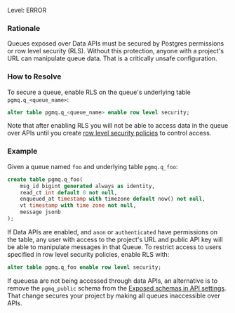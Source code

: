 
Level: ERROR

### Rationale

Queues exposed over Data APIs must be secured by Postgres permissions or row level security (RLS). Without this protection, anyone with a project's URL can manipulate queue data. That is a critically unsafe configuration.

### How to Resolve

To secure a queue, enable RLS on the queue's underlying table `pgmq.q_<queue_name>`:

```sql
alter table pgmq.q_<queue_name> enable row level security;
```

Note that after enabling RLS you will not be able to access data in the queue over APIs until you create [row level security policies](https://supabase.com/docs/guides/auth/row-level-security) to control access.

### Example

Given a queue named `foo` and underlying table `pgmq.q_foo`:

```sql
create table pgmq.q_foo(
    msg_id bigint generated always as identity,
    read_ct int default 0 not null,
    enqueued_at timestamp with timezone default now() not null,
    vt timestamp with time zone not null,
    message jsonb
);
```

If Data APIs are enabled, and `anon` or `authenticated` have permissions on the table, any user with access to the project's URL and public API key will be able to manipulate messages in that Queue. To restrict access to users specified in row level security policies, enable RLS with:

```sql
alter table pgmq.q_foo enable row level security;
```

If queuesa are not being accessed through data APIs, an alternative is to remove the `pgmq_public` schema from the [Exposed schemas in API settings](https://supabase.com/dashboard/project/_/settings/api). That change secures your project by making all queues inaccessible over APIs.
